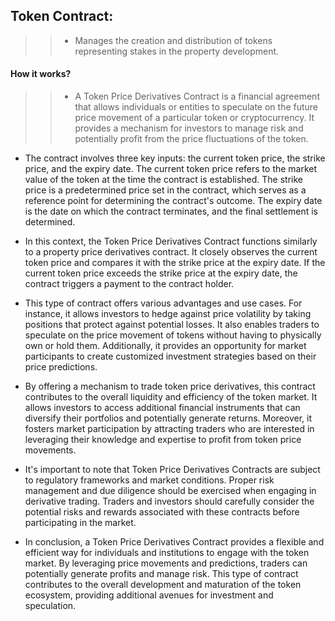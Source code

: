 __<h2>Token Contract:</h2>__
>
>> - Manages the creation and distribution of tokens representing stakes in the property development.
>
#### How it works? 
>
>> - A Token Price Derivatives Contract is a financial agreement that allows individuals or entities to speculate on the future price movement of a particular token or cryptocurrency. It provides a mechanism for investors to manage risk and potentially profit from the price fluctuations of the token.

- The contract involves three key inputs: the current token price, the strike price, and the expiry date. The current token price refers to the market value of the token at the time the contract is established. The strike price is a predetermined price set in the contract, which serves as a reference point for determining the contract's outcome. The expiry date is the date on which the contract terminates, and the final settlement is determined.

- In this context, the Token Price Derivatives Contract functions similarly to a property price derivatives contract. It closely observes the current token price and compares it with the strike price at the expiry date. If the current token price exceeds the strike price at the expiry date, the contract triggers a payment to the contract holder.

- This type of contract offers various advantages and use cases. For instance, it allows investors to hedge against price volatility by taking positions that protect against potential losses. It also enables traders to speculate on the price movement of tokens without having to physically own or hold them. Additionally, it provides an opportunity for market participants to create customized investment strategies based on their price predictions.

- By offering a mechanism to trade token price derivatives, this contract contributes to the overall liquidity and efficiency of the token market. It allows investors to access additional financial instruments that can diversify their portfolios and potentially generate returns. Moreover, it fosters market participation by attracting traders who are interested in leveraging their knowledge and expertise to profit from token price movements.

- It's important to note that Token Price Derivatives Contracts are subject to regulatory frameworks and market conditions. Proper risk management and due diligence should be exercised when engaging in derivative trading. Traders and investors should carefully consider the potential risks and rewards associated with these contracts before participating in the market.

- In conclusion, a Token Price Derivatives Contract provides a flexible and efficient way for individuals and institutions to engage with the token market. By leveraging price movements and predictions, traders can potentially generate profits and manage risk. This type of contract contributes to the overall development and maturation of the token ecosystem, providing additional avenues for investment and speculation.

